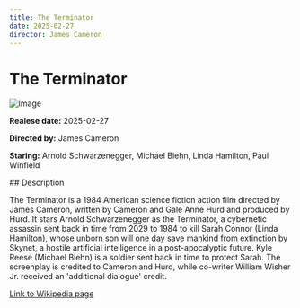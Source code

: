 ```yaml
---
title: The Terminator
date: 2025-02-27
director: James Cameron
---
```


# The Terminator
![Image](https://images.bauerhosting.com/empire/2024/11/the-terminator-2.jpg?auto=format&amp;w=1440&amp;q=80)

<p><strong>Realese date:</strong> 2025-02-27</p>
<p><strong>Directed by:</strong> James Cameron</p>
<p><strong>Staring:</strong> Arnold Schwarzenegger, Michael Biehn, Linda Hamilton, Paul Winfield</p>
## Description
<p>The Terminator is a 1984 American science fiction action film directed by James Cameron, written by Cameron and Gale Anne Hurd and produced by Hurd. It stars Arnold Schwarzenegger as the Terminator, a cybernetic assassin sent back in time from 2029 to 1984 to kill Sarah Connor (Linda Hamilton), whose unborn son will one day save mankind from extinction by Skynet, a hostile artificial intelligence in a post-apocalyptic future. Kyle Reese (Michael Biehn) is a soldier sent back in time to protect Sarah. The screenplay is credited to Cameron and Hurd, while co-writer William Wisher Jr. received an 'additional dialogue' credit.</p>

<a href="https://en.wikipedia.org/wiki/The_Terminator">Link to Wikipedia page</a>

